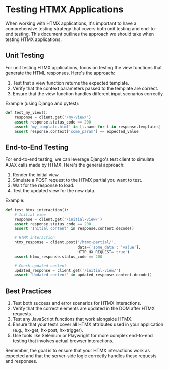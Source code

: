 # Testing HTMX Applications

When working with HTMX applications, it's important to have a comprehensive testing strategy that covers both unit testing and end-to-end testing. This document outlines the approach we should take when testing HTMX applications.

## Unit Testing

For unit testing HTMX applications, focus on testing the view functions that generate the HTML responses. Here's the approach:

1. Test that a view function returns the expected template.
2. Verify that the context parameters passed to the template are correct.
3. Ensure that the view function handles different input scenarios correctly.

Example (using Django and pytest):

```python
def test_my_view():
    response = client.get('/my-view/')
    assert response.status_code == 200
    assert 'my_template.html' in [t.name for t in response.templates]
    assert response.context['some_param'] == expected_value
```

## End-to-End Testing

For end-to-end testing, we can leverage Django's test client to simulate AJAX calls made by HTMX. Here's the general approach:

1. Render the initial view.
2. Simulate a POST request to the HTMX partial you want to test.
3. Wait for the response to load.
4. Test the updated view for the new data.

Example:

```python
def test_htmx_interaction():
    # Initial view
    response = client.get('/initial-view/')
    assert response.status_code == 200
    assert 'Initial content' in response.content.decode()

    # HTMX interaction
    htmx_response = client.post('/htmx-partial/', 
                                data={'some_data': 'value'},
                                HTTP_HX_REQUEST='true')
    assert htmx_response.status_code == 200

    # Check updated content
    updated_response = client.get('/initial-view/')
    assert 'Updated content' in updated_response.content.decode()
```

## Best Practices

1. Test both success and error scenarios for HTMX interactions.
2. Verify that the correct elements are updated in the DOM after HTMX requests.
3. Test any JavaScript functions that work alongside HTMX.
4. Ensure that your tests cover all HTMX attributes used in your application (e.g., hx-get, hx-post, hx-trigger).
5. Use tools like Selenium or Playwright for more complex end-to-end testing that involves actual browser interactions.

Remember, the goal is to ensure that your HTMX interactions work as expected and that the server-side logic correctly handles these requests and responses.